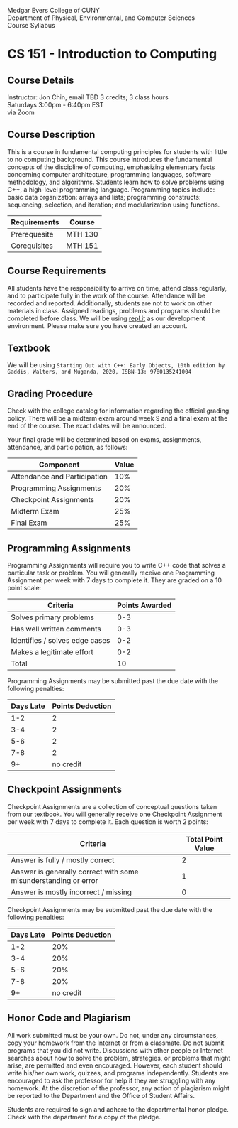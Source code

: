 Medgar Evers College of CUNY  
Department of Physical, Environmental, and Computer Sciences  
Course Syllabus

# CS 151 - Introduction to Computing

## Course Details
Instructor: Jon Chin, email TBD
3 credits; 3 class hours  
Saturdays 3:00pm - 6:40pm EST  
via Zoom

## Course Description
This is a course in fundamental computing principles for students with little to no computing background. This course introduces the fundamental concepts of the discipline of computing, emphasizing elementary facts concerning computer architecture, programming languages, software methodology, and algorithms. Students learn how to solve problems using C++, a high-level programming language. Programming topics include: basic data organization: arrays and lists; programming constructs: sequencing, selection, and iteration; and modularization using functions.

| Requirements | Course |
| --- | --- |
| Prerequesite | MTH 130 |
| Corequisites | MTH 151 |

## Course Requirements
All students have the responsibility to arrive on time, attend class regularly, and to participate fully in the work of the course. Attendance will be recorded and reported. Additionally, students are not to work on other materials in class. Assigned readings, problems and programs should be completed before class. We will be using [repl.it](https://replit.com/) as our development environment. Please make sure you have created an account.

## Textbook

We will be using `Starting Out with C++: Early Objects, 10th edition by Gaddis, Walters, and Muganda, 2020, ISBN-13: 9780135241004`

## Grading Procedure
Check with the college catalog for information regarding the official grading policy. There will be a midterm exam around week 9 and a final exam at the end of the course. The exact dates will be announced.

Your final grade will be determined based on exams, assignments, attendance, and participation, as follows:

| Component | Value |
| --- | --- |
| Attendance and Participation | 10% |
| Programming Assignments | 20% |
| Checkpoint Assignments | 20% |
| Midterm Exam | 25% |
| Final Exam | 25% |

## Programming Assignments

Programming Assignments will require you to write C++ code that solves a particular task or problem. You will generally receive one Programming Assignment per week with 7 days to complete it. They are graded on a 10 point scale:

| Criteria | Points Awarded |
| --- | --- |
| Solves primary problems | 0-3 |
| Has well written comments | 0-3 |
| Identifies / solves edge cases | 0-2 |
| Makes a legitimate effort | 0-2 |
| Total | 10 |

Programming Assignments may be submitted past the due date with the following penalties:

| Days Late | Points Deduction |
| --- | --- |
| 1-2 | 2 |
| 3-4 | 2 |
| 5-6 | 2 |
| 7-8 | 2 |
| 9+ | no credit |

## Checkpoint Assignments

Checkpoint Assignments are a collection of conceptual questions taken from our textbook. You will generally receive one Checkpoint Assignment per week with 7 days to complete it. Each question is worth 2 points:

| Criteria | Total Point Value |
| --- | --- |
| Answer is fully / mostly correct | 2 |
| Answer is generally correct with some misunderstanding or error | 1 |
| Answer is mostly incorrect / missing | 0 |

Checkpoint Assignments may be submitted past the due date with the following penalties:

| Days Late | Points Deduction |
| --- | --- |
| 1-2 | 20% |
| 3-4 | 20% |
| 5-6 | 20% |
| 7-8 | 20% |
| 9+ | no credit |


## Honor Code and Plagiarism
All work submitted must be your own. Do not, under any circumstances, copy your homework from the Internet or from a classmate. Do not submit programs that you did not write. Discussions with other people or Internet searches about how to solve the problem, strategies, or problems that might arise, are permitted and even encouraged. However, each student should write his/her own work, quizzes, and programs independently. Students are encouraged to ask the professor for help if they are struggling with any homework. At the discretion of the professor, any action of plagiarism might be reported to the Department and the Office of Student Affairs.

Students are required to sign and adhere to the departmental honor pledge. Check with the department for a copy of the pledge.
